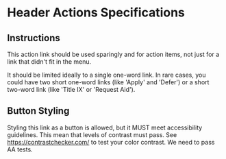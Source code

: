 # Header Actions Specifications

## Instructions
This action link should be used sparingly and for action items, not just for
a link that didn't fit in the menu.

It should be limited ideally to a single one-word link. In rare cases, you could
have two short one-word links (like 'Apply' and 'Defer') or a short two-word link
(like 'Title IX' or 'Request Aid').

## Button Styling
Styling this link as a button is allowed, but it MUST meet accessibility
guidelines. This mean that levels of contrast must pass.
See https://contrastchecker.com/ to test your color contrast. We need to pass
AA tests.
